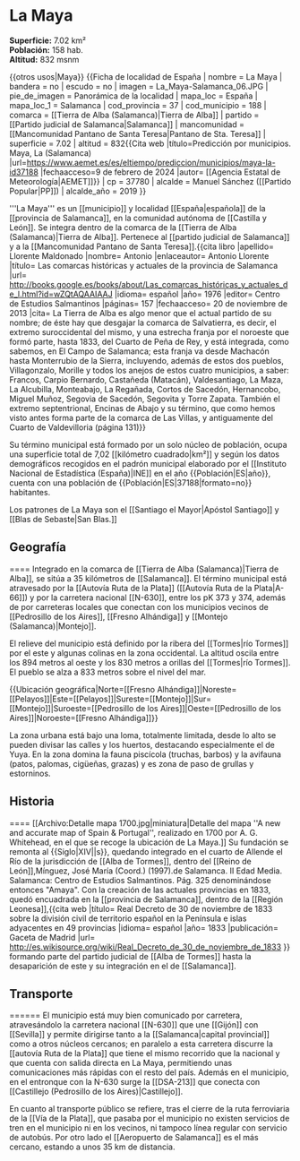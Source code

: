 # La Maya

**Superficie:** 7.02 km²  
**Población:** 158 hab.  
**Altitud:** 832 msnm  

{{otros usos|Maya}}
{{Ficha de localidad de España
| nombre = La Maya
| bandera = no
| escudo = no
| imagen = La_Maya-Salamanca_06.JPG
| pie_de_imagen = Panorámica de la localidad
| mapa_loc = España
| mapa_loc_1 = Salamanca
| cod_provincia = 37
| cod_municipio = 188
| comarca = [[Tierra de Alba (Salamanca)|Tierra de Alba]]
| partido = [[Partido judicial de Salamanca|Salamanca]]
| mancomunidad = [[Mancomunidad Pantano de Santa Teresa|Pantano de Sta. Teresa]]
| superficie = 7.02
| altitud = 832<ref>{{Cita web |título=Predicción por municipios. Maya, La (Salamanca) |url=https://www.aemet.es/es/eltiempo/prediccion/municipios/maya-la-id37188 |fechaacceso=9 de febrero de 2024 |autor= [[Agencia Estatal de Meteorología|AEMET]]}}</ref>
| cp = 37780
| alcalde = Manuel Sánchez ([[Partido Popular|PP]])
| alcalde_año = 2019
}}

'''La Maya''' es un [[municipio]] y localidad [[España|española]] de la [[provincia de Salamanca]], en la comunidad autónoma de [[Castilla y León]]. Se integra dentro de la comarca de la [[Tierra de Alba (Salamanca)|Tierra de Alba]]. Pertenece al [[partido judicial de Salamanca]] y a la [[Mancomunidad Pantano de Santa Teresa]].<ref name=ref_duplicada_1>{{cita libro |apellido= Llorente Maldonado |nombre= Antonio |enlaceautor= Antonio Llorente |título= Las comarcas históricas y actuales de la provincia de Salamanca |url= http://books.google.es/books/about/Las_comarcas_históricas_y_actuales_de_l.html?id=wZQtAQAAIAAJ |idioma= español |año= 1976 |editor= Centro de Estudios Salmantinos |páginas= 157 |fechaacceso= 20 de noviembre de 2013 |cita= La Tierra de Alba es algo menor que el actual partido de su nombre; de éste hay que desgajar la comarca de Salvatierra, es decir, el extremo suroccidental del mismo, y una estrecha franja por el noroeste que formó parte, hasta 1833, del Cuarto de Peña de Rey, y está integrada, como sabemos, en El Campo de Salamanca; esta franja va desde Machacón hasta Monterrubio de la Sierra, incluyendo, además de estos dos pueblos, Villagonzalo, Morille y todos los anejos de estos cuatro municipios, a saber: Francos, Carpio Bernardo, Castañeda (Matacán), Valdesantiago, La Maza, La Alcubilla, Monteabajo, La Regañada, Cortos de Sacedón, Hernancobo, Miguel Muñoz, Segovia de Sacedón, Segovita y Torre Zapata. También el extremo septentrional, Encinas de Abajo y su término, que como hemos visto antes forma parte de la comarca de Las Villas, y antiguamente del Cuarto de Valdevilloria (página 131)}}</ref>

Su término municipal está formado por un solo núcleo de población, ocupa una superficie total de 7,02&nbsp;[[kilómetro cuadrado|km²]] y según los datos demográficos recogidos en el padrón municipal elaborado por el [[Instituto Nacional de Estadística (España)|INE]] en el año {{Población|ES|año}}, cuenta con una población de {{Población|ES|37188|formato=no}} habitantes.

Los patrones de La Maya son el [[Santiago el Mayor|Apóstol Santiago]] y [[Blas de Sebaste|San Blas.]]

## Geografía

====
Integrado en la comarca de [[Tierra de Alba (Salamanca)|Tierra de Alba]], se sitúa a 35 kilómetros de [[Salamanca]]. El término municipal está atravesado por la [[Autovía Ruta de la Plata]] ([[Autovía Ruta de la Plata|A-66]]) y por la carretera nacional [[N-630]], entre los pK 373 y 374, además de por carreteras locales que conectan con los municipios vecinos de [[Pedrosillo de los Aires]], [[Fresno Alhándiga]] y [[Montejo (Salamanca)|Montejo]]. 

El relieve del municipio está definido por la ribera del [[Tormes|río Tormes]] por el este y algunas colinas en la zona occidental. La altitud oscila entre los 894 metros al oeste y los 830 metros a orillas del [[Tormes|río Tormes]]. El pueblo se alza a 833 metros sobre el nivel del mar.  

{{Ubicación geográfica|Norte=[[Fresno Alhándiga]]|Noreste=[[Pelayos]]|Este=[[Pelayos]]|Sureste=[[Montejo]]|Sur=[[Montejo]]|Suroeste=[[Pedrosillo de los Aires]]|Oeste=[[Pedrosillo de los Aires]]|Noroeste=[[Fresno Alhándiga]]}}

La zona urbana está bajo una loma, totalmente limitada, desde lo alto se pueden divisar las calles y los huertos, destacando especialmente el de Yuya.  En la zona domina la fauna piscícola (truchas, barbos) y la avifauna (patos, palomas, cigüeñas, grazas) y es zona de paso de grullas y estorninos.

## Historia

====
[[Archivo:Detalle mapa 1700.jpg|miniatura|Detalle del mapa ''A new and accurate map of Spain & Portugal'', realizado en 1700 por A. G. Whitehead, en el que se recoge la ubicación de La Maya.]]
Su fundación se remonta al {{Siglo|XIV||s}}, quedando integrado en el cuarto de Allende el Río de la jurisdicción de [[Alba de Tormes]], dentro del [[Reino de León]],<ref>Mínguez, José María (Coord.) (1997).de Salamanca. II Edad Media. Salamanca: Centro de Estudios Salmantinos. Pág. 325</ref> denominándose entonces "Amaya". Con la creación de las actuales provincias en 1833, quedó encuadrada en la [[provincia de Salamanca]], dentro de la [[Región Leonesa]],<ref>{{cita web |título= Real Decreto de 30 de noviembre de 1833 sobre la división civil de territorio español en la Península e islas adyacentes en 49 provincias |idioma= español |año= 1833 |publicación= Gaceta de Madrid |url= http://es.wikisource.org/wiki/Real_Decreto_de_30_de_noviembre_de_1833 }}</ref> formando parte del partido judicial de [[Alba de Tormes]] hasta la desaparición de este y su integración en el de [[Salamanca]].

## Transporte

======
El municipio está muy bien comunicado por carretera, atravesándolo la carretera nacional [[N-630]] que une [[Gijón]] con [[Sevilla]] y permite dirigirse tanto a la [[Salamanca|capital provincial]] como a otros núcleos cercanos; en paralelo a esta carretera discurre la [[autovía Ruta de la Plata]] que tiene el mismo recorrido que la nacional y que cuenta con salida directa en La Maya, permitiendo unas comunicaciones más rápidas con el resto del país. Además en el municipio, en el entronque con la N-630 surge la [[DSA-213]] que conecta con [[Castillejo (Pedrosillo de los Aires)|Castillejo]]. 

En cuanto al transporte público se refiere, tras el cierre de la ruta ferroviaria de la [[Vía de la Plata]], que pasaba por el municipio no existen servicios de tren en el municipio ni en los vecinos, ni tampoco línea regular con servicio de autobús. Por otro lado el [[Aeropuerto de Salamanca]] es el más cercano, estando a unos 35 km de distancia.
